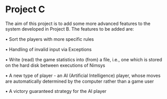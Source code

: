 # Project C
The aim of this project is to add some more advanced features to the system developed in Project B. The features to be added are:

• Sort the players with more speciﬁc rules

• Handling of invalid input via Exceptions

• Write (read) the game statistics into (from) a ﬁle, i.e., one which is stored on the hard disk between executions of Nimsys

• A new type of player - an AI (Artiﬁcial Intelligence) player, whose moves are automatically determined by the computer rather than a game user

• A victory guaranteed strategy for the AI player
